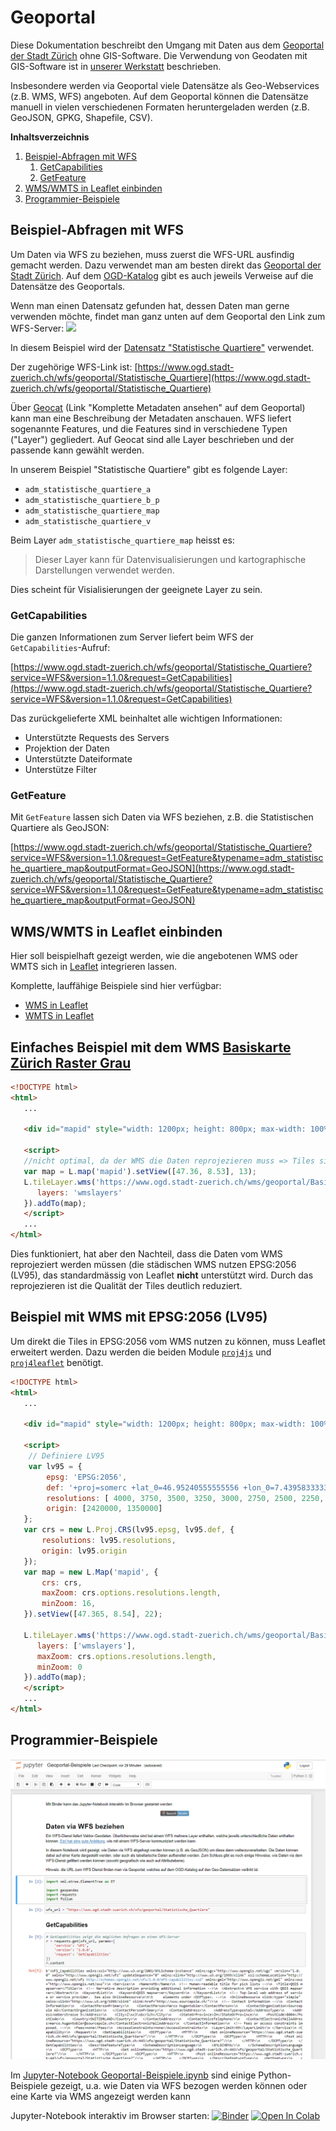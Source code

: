 # Geoportal

Diese Dokumentation beschreibt den Umgang mit Daten aus dem [Geoportal der Stadt Zürich](https://www.ogd.stadt-zuerich.ch/geodaten/) ohne GIS-Software.
Die Verwendung von Geodaten mit GIS-Software ist in [unserer Werkstatt](https://www.stadt-zuerich.ch/portal/de/index/ogd/werkstatt.html) beschrieben.

Insbesondere werden via Geoportal viele Datensätze als Geo-Webservices (z.B. WMS, WFS) angeboten.
Auf dem Geoportal können die Datensätze manuell in vielen verschiedenen Formaten heruntergeladen werden (z.B. GeoJSON, GPKG, Shapefile, CSV).

**Inhaltsverzeichnis**

1. [Beispiel-Abfragen mit WFS](#beispiel-abfragen-mit-wfs)
   1. [GetCapabilities](#getcapabilities)
   2. [GetFeature](#getfeature)
2. [WMS/WMTS in Leaflet einbinden](#wmswmts-in-leaflet-einbinden)
3. [Programmier-Beispiele](#programmier-beispiele)

## Beispiel-Abfragen mit WFS

Um Daten via WFS zu beziehen, muss zuerst die WFS-URL ausfindig gemacht werden.
Dazu verwendet man am besten direkt das [Geoportal der Stadt Zürich](https://www.ogd.stadt-zuerich.ch/geodaten/).
Auf dem [OGD-Katalog](https://data.stadt-zuerich.ch/dataset) gibt es auch jeweils Verweise auf die Datensätze des Geoportals.

Wenn man einen Datensatz gefunden hat, dessen Daten man gerne verwenden möchte, findet man ganz unten auf dem Geoportal den Link zum WFS-Server:
![](wfs_link.gif)

In diesem Beispiel wird der [Datensatz "Statistische Quartiere"](https://www.ogd.stadt-zuerich.ch/geodaten/Statistische_Quartiere) verwendet.

Der zugehörige WFS-Link ist: [https://www.ogd.stadt-zuerich.ch/wfs/geoportal/Statistische_Quartiere](https://www.ogd.stadt-zuerich.ch/wfs/geoportal/Statistische_Quartiere)

Über [Geocat](https://www.geocat.ch/geonetwork/srv/ger/md.viewer#/full_view/fd1a94fe-4bd4-4a40-99af-8b859dfe82a7) (Link "Komplette Metadaten ansehen" auf dem Geoportal) kann man eine Beschreibung der Metadaten anschauen.
WFS liefert sogenannte Features, und die Features sind in verschiedene Typen ("Layer") gegliedert.
Auf Geocat sind alle Layer beschrieben und der passende kann gewählt werden.

In unserem Beispiel "Statistische Quartiere" gibt es folgende Layer:

* `adm_statistische_quartiere_a`
* `adm_statistische_quartiere_b_p`
* `adm_statistische_quartiere_map`
* `adm_statistische_quartiere_v`

Beim Layer `adm_statistische_quartiere_map` heisst es:

> Dieser Layer kann für Datenvisualisierungen und kartographische Darstellungen verwendet werden.

Dies scheint für Visialisierungen der geeignete Layer zu sein.

### GetCapabilities

Die ganzen Informationen zum Server liefert beim WFS der `GetCapabilities`-Aufruf:

[https://www.ogd.stadt-zuerich.ch/wfs/geoportal/Statistische_Quartiere?service=WFS&version=1.1.0&request=GetCapabilities](https://www.ogd.stadt-zuerich.ch/wfs/geoportal/Statistische_Quartiere?service=WFS&version=1.1.0&request=GetCapabilities)

Das zurückgelieferte XML beinhaltet alle wichtigen Informationen:

* Unterstützte Requests des Servers
* Projektion der Daten
* Unterstützte Dateiformate
* Unterstütze Filter

### GetFeature

Mit `GetFeature` lassen sich Daten via WFS beziehen, z.B. die Statistischen Quartiere als GeoJSON:

[https://www.ogd.stadt-zuerich.ch/wfs/geoportal/Statistische_Quartiere?service=WFS&version=1.1.0&request=GetFeature&typename=adm_statistische_quartiere_map&outputFormat=GeoJSON](https://www.ogd.stadt-zuerich.ch/wfs/geoportal/Statistische_Quartiere?service=WFS&version=1.1.0&request=GetFeature&typename=adm_statistische_quartiere_map&outputFormat=GeoJSON)

## WMS/WMTS in Leaflet einbinden

Hier soll beispielhaft gezeigt werden, wie die angebotenen WMS oder WMTS sich in [Leaflet](https://leafletjs.com/) integrieren lassen.

Komplette, lauffähige Beispiele sind hier verfügbar:
- [WMS in Leaflet](https://opendatazurich.github.io/geoportal/wms_leaflet.html)
- [WMTS in Leaflet](https://opendatazurich.github.io/geoportal/wmts_leaflet.html)

## Einfaches Beispiel mit dem WMS [Basiskarte Zürich Raster Grau](https://www.stadt-zuerich.ch/geodaten/download/Basiskarte_Zuerich_Raster_Grau)

```html
<!DOCTYPE html>
<html>
   ...
   
   <div id="mapid" style="width: 1200px; height: 800px; max-width: 100%;"></div>
   
   <script>
   //nicht optimal, da der WMS die Daten reprojezieren muss => Tiles sind blurry
   var map = L.map('mapid').setView([47.36, 8.53], 13);
   L.tileLayer.wms('https://www.ogd.stadt-zuerich.ch/wms/geoportal/Basiskarte_Zuerich_Raster_Grau', {
      layers: 'wmslayers'
   }).addTo(map);
   </script>
   ...
</html>
```

Dies funktioniert, hat aber den Nachteil, dass die Daten vom WMS reprojeziert werden müssen (die städischen WMS nutzen EPSG:2056 (LV95), das standardmässig von Leaflet **nicht** unterstützt wird. Durch das reprojezieren ist die Qualität der Tiles deutlich reduziert.

## Beispiel mit WMS mit EPSG:2056 (LV95)

Um direkt die Tiles in EPSG:2056 vom WMS nutzen zu können, muss Leaflet erweitert werden. Dazu werden die beiden Module [`proj4js`](http://proj4js.org/) und [`proj4leaflet`](http://kartena.github.io/Proj4Leaflet/) benötigt.

```html
<!DOCTYPE html>
<html>
   ...
   
   <div id="mapid" style="width: 1200px; height: 800px; max-width: 100%;"></div>
   
   <script>
    // Definiere LV95
    var lv95 = {
        epsg: 'EPSG:2056',
        def: '+proj=somerc +lat_0=46.95240555555556 +lon_0=7.439583333333333 +k_0=1 +x_0=2600000 +y_0=1200000 +ellps=bessel +towgs84=674.374,15.056,405.346,0,0,0,0 +units=m +no_defs',
        resolutions: [ 4000, 3750, 3500, 3250, 3000, 2750, 2500, 2250, 2000, 1750, 1500, 1250, 1000, 750, 650, 500, 250, 100, 50, 20, 10, 5, 2.5, 2, 1.5, 1,0.5,0.2,0.1],
        origin: [2420000, 1350000]
   };
   var crs = new L.Proj.CRS(lv95.epsg, lv95.def, { 
       resolutions: lv95.resolutions, 
       origin: lv95.origin
   });
   var map = new L.Map('mapid', {
       crs: crs,
       maxZoom: crs.options.resolutions.length,
       minZoom: 16,
   }).setView([47.365, 8.54], 22);
	
   L.tileLayer.wms('https://www.ogd.stadt-zuerich.ch/wms/geoportal/Basiskarte_Zuerich_Raster_Grau', {
      layers: ['wmslayers'],
      maxZoom: crs.options.resolutions.length,
      minZoom: 0
   }).addTo(map);
   </script>
   ...
</html>
```

## Programmier-Beispiele

[![](jupyter.png)](https://github.com/opendatazurich/opendatazurich.github.io/blob/master/geoportal/Geoportal-Beispiele.ipynb)

Im [Jupyter-Notebook Geoportal-Beispiele.ipynb](https://github.com/opendatazurich/opendatazurich.github.io/blob/master/geoportal/Geoportal-Beispiele.ipynb) sind einige Python-Beispiele gezeigt, u.a. wie Daten via WFS bezogen werden können oder eine Karte via WMS angezeigt werden kann

Jupyter-Notebook interaktiv im Browser starten:
[![Binder](https://mybinder.org/badge_logo.svg)](https://mybinder.org/v2/gh/opendatazurich/opendatazurich.github.io/master?filepath=geoportal/Geoportal-Beispiele.ipynb)
[![Open In Colab](https://colab.research.google.com/assets/colab-badge.svg)](https://colab.research.google.com/github/opendatazurich/opendatazurich.github.io/blob/master/geoportal/Geoportal-Beispiele.ipynb)
